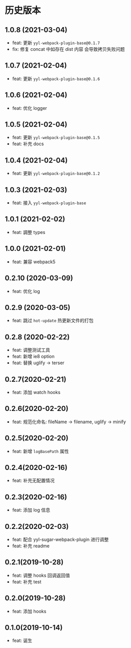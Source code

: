 # 历史版本

## 1.0.8 (2021-03-04)

- feat: 更新 `yyl-webpack-plugin-base@0.1.7`
- fix: 修复 concat 中如存在 dist 内容 会导致拷贝失败问题

## 1.0.7 (2021-02-04)

- feat: 更新 `yyl-webpack-plugin-base@0.1.6`

## 1.0.6 (2021-02-04)

- feat: 优化 logger

## 1.0.5 (2021-02-04)

- feat: 更新 `yyl-webpack-plugin-base@0.1.5`
- feat: 补充 docs

## 1.0.4 (2021-02-04)

- feat: 更新 `yyl-webpack-plugin-base@0.1.2`

## 1.0.3 (2021-02-03)

- feat: 接入 `yyl-webpack-plugin-base`

## 1.0.1 (2021-02-02)

- feat: 調整 types

## 1.0.0 (2021-02-01)

- feat: 兼容 webpack5

## 0.2.10 (2020-03-09)

- feat: 优化 log

## 0.2.9 (2020-03-05)

- feat: 跳过 `hot-update` 热更新文件的打包

## 0.2.8 (2020-02-22)

- feat: 调整测试工具
- feat: 新增 ie8 option
- feat: 替换 uglify -> terser

## 0.2.7(2020-02-21)

- feat: 添加 watch hooks

## 0.2.6(2020-02-20)

- feat: 规范化命名: fileName -> filename, uglify -> minify

## 0.2.5(2020-02-20)

- feat: 新增 `logBasePath` 属性

## 0.2.4(2020-02-16)

- feat: 补充无配置情况

## 0.2.3(2020-02-16)

- feat: 添加 log 信息

## 0.2.2(2020-02-03)

- feat: 配合 yyl-sugar-webpack-plugin 进行调整
- feat: 补充 readme

## 0.2.1(2019-10-28)

- feat: 调整 hooks 回调返回值
- feat: 补充 test

## 0.2.0(2019-10-28)

- feat: 添加 hooks

## 0.1.0(2019-10-14)

- feat: 诞生
